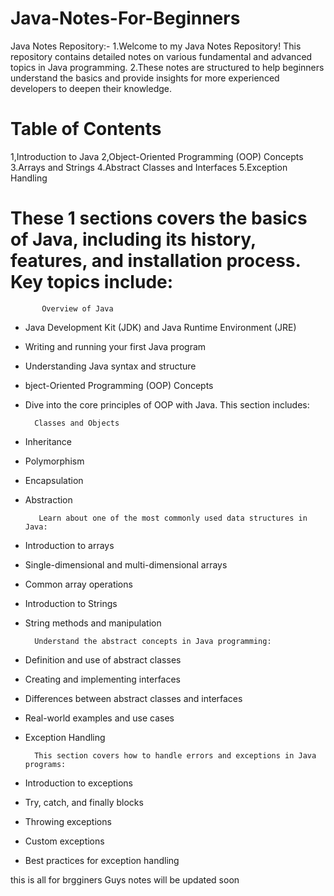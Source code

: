 # Java-Notes-For-Beginners
Java Notes Repository:-
1.Welcome to my Java Notes Repository! This repository contains detailed notes on various fundamental and advanced topics in Java programming. 
2.These notes are structured to help beginners understand the basics and provide insights for more experienced developers to deepen their knowledge.

# Table of Contents
1,Introduction to Java
2,Object-Oriented Programming (OOP) Concepts
3.Arrays and Strings
4.Abstract Classes and Interfaces
5.Exception Handling
# These 1 sections covers the basics of Java, including its history, features, and installation process. Key topics include:

           Overview of Java
* Java Development Kit (JDK) and Java Runtime Environment (JRE)
*  Writing and running your first Java program
*  Understanding Java syntax and structure
*  bject-Oriented Programming (OOP) Concepts
*  Dive into the core principles of OOP with Java. This section includes:

         Classes and Objects
* Inheritance
* Polymorphism
* Encapsulation
* Abstraction

         Learn about one of the most commonly used data structures in Java:

* Introduction to arrays
* Single-dimensional and multi-dimensional arrays
* Common array operations
*  Introduction to Strings
*  String methods and manipulation

         Understand the abstract concepts in Java programming:

* Definition and use of abstract classes
* Creating and implementing interfaces
* Differences between abstract classes and interfaces
*  Real-world examples and use cases
*  Exception Handling
  
         This section covers how to handle errors and exceptions in Java programs:

* Introduction to exceptions
* Try, catch, and finally blocks
* Throwing exceptions
* Custom exceptions
* Best practices for exception handling



this  is all for brgginers
Guys  notes will be updated soon
